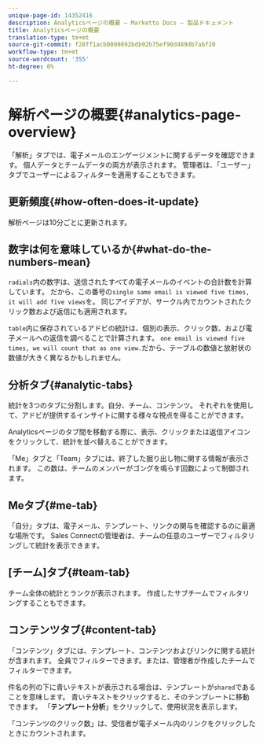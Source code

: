 ```yaml
---
unique-page-id: 14352416
description: Analyticsページの概要 — Marketto Docs — 製品ドキュメント
title: Analyticsページの概要
translation-type: tm+mt
source-git-commit: f28ff1acb0090892bdb92b75ef90d489db7abf20
workflow-type: tm+mt
source-wordcount: '355'
ht-degree: 0%

---
```



# 解析ページの概要{#analytics-page-overview}

「解析」タブでは、電子メールのエンゲージメントに関するデータを確認できます。 個人データとチームデータの両方が表示されます。 管理者は、「ユーザー」タブでユーザーによるフィルターを適用することもできます。

## 更新頻度{#how-often-does-it-update}

解析ページは10分ごとに更新されます。

## 数字は何を意味しているか{#what-do-the-numbers-mean}

`radials`内の数字は、送信されたすべての電子メールのイベントの合計数を計算しています。 だから、この番号の`single same email is viewed five times, it will add five views`を。 同じアイデアが、サークル内でカウントされたクリック数および返信にも適用されます。

`table`内に保存されているアドビの統計は、個別の表示、クリック数、および電子メールへの返信を調べることで計算されます。 `one email is viewed five times, we will count that as one view.`だから、テーブルの数値と放射状の数値が大きく異なるかもしれません。

## 分析タブ{#analytic-tabs}

統計を3つのタブに分割します。自分、チーム、コンテンツ。 それぞれを使用して、アドビが提供するインサイトに関する様々な視点を得ることができます。

Analyticsページのタブ間を移動する際に、表示、クリックまたは返信アイコンをクリックして、統計を並べ替えることができます。

「Me」タブと「Team」タブには、終了した掘り出し物に関する情報が表示されます。 この数は、チームのメンバーがゴングを鳴らす回数によって制御されます。

## Meタブ{#me-tab}

「自分」タブは、電子メール、テンプレート、リンクの関与を確認するのに最適な場所です。 Sales Connectの管理者は、チームの任意のユーザーでフィルタリングして統計を表示できます。

## [チーム]タブ{#team-tab}

チーム全体の統計とランクが表示されます。 作成したサブチームでフィルタリングすることもできます。

## コンテンツタブ{#content-tab}

「コンテンツ」タブには、テンプレート、コンテンツおよびリンクに関する統計が含まれます。 全員でフィルターできます。または、管理者が作成したチームでフィルターできます。

件名の列の下に青いテキストが表示される場合は、テンプレートが`shared`であることを意味します。 青いテキストをクリックすると、そのテンプレートに移動できます。 「**テンプレート分析**」をクリックして、使用状況を表示します。

「コンテンツのクリック数」は、受信者が電子メール内のリンクをクリックしたときにカウントされます。
